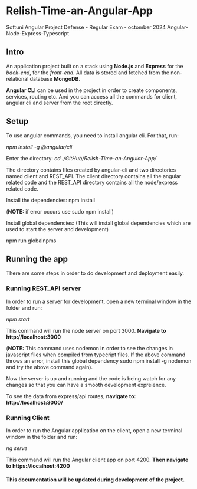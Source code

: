 # Relish-Time-an-Angular-App

Softuni Angular Project Defense - Regular Exam - octomber 2024
Angular-Node-Express-Typescript

## Intro

An application project built on a stack using **Node.js** and **Express** for the *back-end*, for the *front-end*. All data is stored and fetched from the non-relational database **MongoDB**.

**Angular CLI** can be used in the project in order to create components, services, routing etc. And you can access all the commands for client, angular cli and server from the root directly.

## Setup
To use angular commands, you need to install angular cli. For that, run:

*npm install -g @angular/cli*



Enter the directory: *cd ./GitHub/Relish-Time-an-Angular-App/*

The directory contains files created by angular-cli and two directories named client and REST_API. The client directory contains all the angular related code and the REST_API directory contains all the node/express related code.

Install the dependencies: npm install

(**NOTE:** if error occurs use sudo npm install)

Install global dependencies: (This will install global dependencies which are used to start the server and development)

npm run globalnpms

## Running the app
There are some steps in order to do development and deployment easily.

<!-- Development
Code changes watch
To watch the changes in the code during development (both angular and node/express) and compile the changes to javascript/es6, run: (NOTE: Keep this command running in the terminal and use another terminal window to start the server)

npm run watch:all

This command will create a directory named build in the root directory of the project. The build directory contains two directories named client and server. The client directory contains all compiled code of angular and the server directory contains all the javascript code compiled from typescript code. -->

### Running REST_API server
In order to run a server for development, open a new terminal window in the folder and run:

*npm start*

This command will run the node server on port 3000. **Navigate to http://localhost:3000**

(**NOTE:** This command uses nodemon in order to see the changes in javascript files when compiled from typecript files. If the above command throws an error, install this global dependency sudo npm install -g nodemon and try the above command again).

Now the server is up and running and the code is being watch for any changes so that you can have a smooth development expreience.

To see the data from express/api routes, **navigate to: http://localhost:3000/**

### Running Client
In order to run the Angular application on the client, open a new terminal window in the folder and run:

*ng serve*

This command will run the Angular client app on port 4200. **Then navigate to https://localhost:4200**

#### This documentation will be updated during development of the project.
